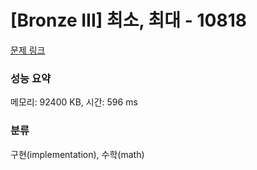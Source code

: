 # [Bronze III] 최소, 최대 - 10818 

[문제 링크](https://www.acmicpc.net/problem/10818) 

### 성능 요약

메모리: 92400 KB, 시간: 596 ms

### 분류

구현(implementation), 수학(math)

